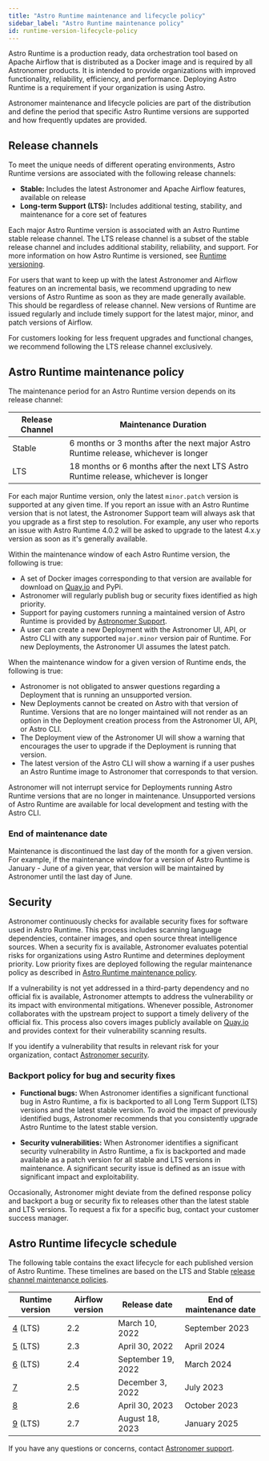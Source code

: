```yaml
---
title: "Astro Runtime maintenance and lifecycle policy"
sidebar_label: "Astro Runtime maintenance policy"
id: runtime-version-lifecycle-policy
---
```


<head>
  <meta name="description" content="Learn how Astronomer releases and maintains Astro Runtime. Astro Runtime is a Docker image built by Astronomer that provides a differentiated Apache Airflow experience and execution framework." />
  <meta name="og:description" content="Learn how Astronomer releases and maintains Astro Runtime. Astro Runtime is a Docker image built by Astronomer that provides a differentiated Apache Airflow experience and execution framework." />
</head>

Astro Runtime is a production ready, data orchestration tool based on Apache Airflow that is distributed as a Docker image and is required by all Astronomer products. It is intended to provide organizations with improved functionality, reliability, efficiency, and performance. Deploying Astro Runtime is a requirement if your organization is using Astro.

Astronomer maintenance and lifecycle policies are part of the distribution and define the period that specific Astro Runtime versions are supported and how frequently updates are provided.

## Release channels

To meet the unique needs of different operating environments, Astro Runtime versions are associated with the following release channels:

- **Stable:** Includes the latest Astronomer and Apache Airflow features, available on release
- **Long-term Support (LTS):** Includes additional testing, stability, and maintenance for a core set of features

Each major Astro Runtime version is associated with an Astro Runtime stable release channel. The LTS release channel is a subset of the stable release channel and includes additional stability, reliability, and support. For more information on how Astro Runtime is versioned, see [Runtime versioning](runtime-image-architecture.md#runtime-versioning).

For users that want to keep up with the latest Astronomer and Airflow features on an incremental basis, we recommend upgrading to new versions of Astro Runtime as soon as they are made generally available. This should be regardless of release channel. New versions of Runtime are issued regularly and include timely support for the latest major, minor, and patch versions of Airflow.

For customers looking for less frequent upgrades and functional changes, we recommend following the LTS release channel exclusively.

## Astro Runtime maintenance policy

The maintenance period for an Astro Runtime version depends on its release channel:

| Release Channel | Maintenance Duration                                                                 |
| --------------- | ------------------------------------------------------------------------------------ |
| Stable          | 6 months or 3 months after the next major Astro Runtime release, whichever is longer |
| LTS             | 18 months or 6 months after the next LTS Astro Runtime release, whichever is longer  |

For each major Runtime version, only the latest `minor.patch` version is supported at any given time. If you report an issue with an Astro Runtime version that is not latest, the Astronomer Support team will always ask that you upgrade as a first step to resolution. For example, any user who reports an issue with Astro Runtime 4.0.2 will be asked to upgrade to the latest 4.x.y version as soon as it's generally available.

Within the maintenance window of each Astro Runtime version, the following is true:

- A set of Docker images corresponding to that version are available for download on [Quay.io](https://quay.io/repository/astronomer/astro-runtime?tab=tags) and PyPi.
- Astronomer will regularly publish bug or security fixes identified as high priority.
- Support for paying customers running a maintained version of Astro Runtime is provided by [Astronomer Support](https://support.astronomer.io).
- A user can create a new Deployment with the Astronomer UI, API, or Astro CLI with any supported `major.minor` version pair of Runtime. For new Deployments, the Astronomer UI assumes the latest patch.

When the maintenance window for a given version of Runtime ends, the following is true:

- Astronomer is not obligated to answer questions regarding a Deployment that is running an unsupported version.
- New Deployments cannot be created on Astro with that version of Runtime. Versions that are no longer maintained will not render as an option in the Deployment creation process from the Astronomer UI, API, or Astro CLI.
- The Deployment view of the Astronomer UI will show a warning that encourages the user to upgrade if the Deployment is running that version.
- The latest version of the Astro CLI will show a warning if a user pushes an Astro Runtime image to Astronomer that corresponds to that version.

Astronomer will not interrupt service for Deployments running Astro Runtime versions that are no longer in maintenance. Unsupported versions of Astro Runtime are available for local development and testing with the Astro CLI.

### End of maintenance date

Maintenance is discontinued the last day of the month for a given version. For example, if the maintenance window for a version of Astro Runtime is January - June of a given year, that version will be maintained by Astronomer until the last day of June.

## Security

Astronomer continuously checks for available security fixes for software used in Astro Runtime. This process includes scanning language dependencies, container images, and open source threat intelligence sources. When a security fix is available, Astronomer evaluates potential risks for organizations using Astro Runtime and determines deployment priority. Low priority fixes are deployed following the regular maintenance policy as described in [Astro Runtime maintenance policy](runtime-version-lifecycle-policy.md#astro-runtime-maintenance-policy).

If a vulnerability is not yet addressed in a third-party dependency and no official fix is available, Astronomer attempts to address the vulnerability or its impact with environmental mitigations. Whenever possible, Astronomer collaborates with the upstream project to support a timely delivery of the official fix. This process also covers images publicly available on [Quay.io](https://quay.io/repository/astronomer/astro-runtime?tab=tags) and provides context for their vulnerability scanning results.

If you identify a vulnerability that results in relevant risk for your organization, contact [Astronomer security](mailto:security@astronomer.io).

### Backport policy for bug and security fixes

- **Functional bugs:** When Astronomer identifies a significant functional bug in Astro Runtime, a fix is backported to all Long Term Support (LTS) versions and the latest stable version. To avoid the impact of previously identified bugs, Astronomer recommends that you consistently upgrade Astro Runtime to the latest stable version.

- **Security vulnerabilities:** When Astronomer identifies a significant security vulnerability in Astro Runtime, a fix is backported and made available as a patch version for all stable and LTS versions in maintenance. A significant security issue is defined as an issue with significant impact and exploitability.

Occasionally, Astronomer might deviate from the defined response policy and backport a bug or security fix to releases other than the latest stable and LTS versions. To request a fix for a specific bug, contact your customer success manager.

## Astro Runtime lifecycle schedule

<!--- Version-specific -->

The following table contains the exact lifecycle for each published version of Astro Runtime. These timelines are based on the LTS and Stable [release channel maintenance policies](#release-channels).

| Runtime version                                       | Airflow version | Release date       | End of maintenance date |
| ----------------------------------------------------- | --------------- | ------------------ | ----------------------- |
| [4](runtime-release-notes.md#astro-runtime-420) (LTS) | 2.2             | March 10, 2022     | September 2023          |
| [5](runtime-release-notes.md#astro-runtime-500) (LTS) | 2.3             | April 30, 2022     | April 2024              |
| [6](runtime-release-notes.md#astro-runtime-600) (LTS) | 2.4             | September 19, 2022 | March 2024              |
| [7](runtime-release-notes.md#astro-runtime-700)       | 2.5             | December 3, 2022   | July 2023               |
| [8](runtime-release-notes.md#astro-runtime-800)       | 2.6             | April 30, 2023     | October 2023            |
| [9](runtime-release-notes.md#astro-runtime-900) (LTS) | 2.7             | August 18, 2023    | January 2025            |

If you have any questions or concerns, contact [Astronomer support](https://cloud.astronomer.io/support).
